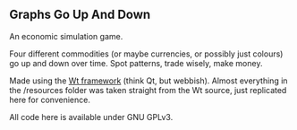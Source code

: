## Graphs Go Up And Down

An economic simulation game. 

Four different commodities (or maybe currencies, or possibly just colours) go up and down over time. Spot patterns, trade wisely, make money.

Made using the [Wt framework](http://www.webtoolkit.eu/) (think Qt, but webbish). Almost everything in the /resources folder was taken straight from the Wt source, just replicated here for convenience.

All code here is available under GNU GPLv3.
